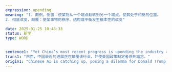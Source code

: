 ```yaml
---
expression: upending
meaning: "1. 颠倒，倒置：使某物从一个端点翻转到另一个端点，使其处于相反的位置。
2. 彻底改变，颠覆：使某事物的秩序、结构或平衡发生根本性的改变"

date: 2025-01-25 10:48:33
status: 新学
type: WORD


sentence1: "Yet China’s most recent progress is upending the industry and embarrassing American policymakers."
trans1: "然而，中国最近的进展正在颠覆该行业，并使美国政策制定者感到尴尬。"
origin1: "Chinese AI is catching up, posing a dilemma for Donald Trump.md"
---
```

